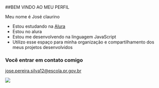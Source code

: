 ##BEM VINDO AO MEU PERFIL

Meu nome é José claurino

- Estou estudando na [Alura](https://www.alura.com.br)
- Estou no alura
- Estou me desenvolvendo na linguagem JavaScript
- Utilizo esse espaço para minha organização e compartilhamento dos meus projetos desenvolvidos

### Vocẽ entrar em contato comigo

jose.pereira.silva12@escola.pr.gov.br




![](https://media1.tenor.com/m/C5ouH-u6KYAAAAAd/cafe.gif
)

